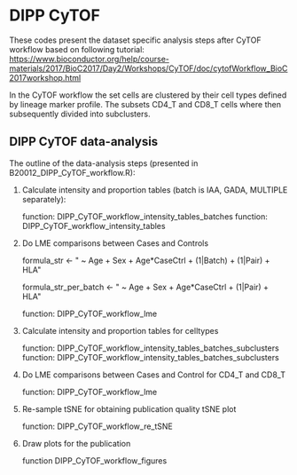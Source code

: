 # DIPP CyTOF

These codes present the dataset specific analysis steps after CyTOF workflow based on following tutorial: 
https://www.bioconductor.org/help/course-materials/2017/BioC2017/Day2/Workshops/CyTOF/doc/cytofWorkflow_BioC2017workshop.html

In the CyTOF workflow the set cells are clustered by their cell types defined by lineage marker profile. The subsets CD4_T and CD8_T cells where then subsequently divided into subclusters.

## DIPP CyTOF data-analysis

The outline of the data-analysis steps (presented in B20012_DIPP_CyTOF_workflow.R):

1. Calculate intensity and proportion tables (batch is IAA, GADA, MULTIPLE separately):

    function: DIPP_CyTOF_workflow_intensity_tables_batches
    function: DIPP_CyTOF_workflow_intensity_tables

2. Do LME comparisons between Cases and Controls

    formula_str <- " ~ Age + Sex + Age*CaseCtrl + (1|Batch) + (1|Pair) + HLA"

    formula_str_per_batch <- " ~ Age + Sex + Age*CaseCtrl + (1|Pair) + HLA"
    
    function: DIPP_CyTOF_workflow_lme

3. Calculate intensity and proportion tables for celltypes

    function: DIPP_CyTOF_workflow_intensity_tables_batches_subclusters
    function: DIPP_CyTOF_workflow_intensity_tables_batches_subclusters

4. Do LME comparisons between Cases and Control for CD4_T and CD8_T

    function: DIPP_CyTOF_workflow_lme

5. Re-sample tSNE for obtaining publication quality tSNE plot

    function: DIPP_CyTOF_workflow_re_tSNE

6. Draw plots for the publication

    function DIPP_CyTOF_workflow_figures
